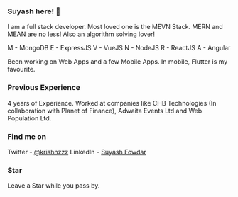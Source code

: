 ### Suyash here! 👋

I am a full stack developer. Most loved one is the MEVN Stack. MERN and MEAN are no less!
Also an algorithm solving lover!

M - MongoDB
E - ExpressJS
V - VueJS
N - NodeJS
R - ReactJS
A - Angular

Been working on Web Apps and a few Mobile Apps. In mobile, Flutter is my favourite.

### Previous Experience

4 years of Experience.
Worked at companies like CHB Technologies (In collaboration with Planet of Finance), Adwaita Events Ltd and Web Population Ltd.

### Find me on

Twitter - [@krishnzzz](https://twitter.com/Krishnzzz)
LinkedIn - [Suyash Fowdar](https://www.linkedin.com/in/suyash-fowdar-22b89514a/)

### Star

Leave a Star while you pass by.

<!--
**krishnzzz/krishnzzz** is a ✨ _special_ ✨ repository because its `README.md` (this file) appears on your GitHub profile.

Here are some ideas to get you started:

- 🔭 I’m currently working on ...
- 🌱 I’m currently learning ...
- 👯 I’m looking to collaborate on ...
- 🤔 I’m looking for help with ...
- 💬 Ask me about ...
- 📫 How to reach me: ...
- 😄 Pronouns: ...
- ⚡ Fun fact: ...
-->
